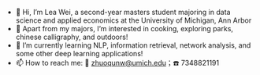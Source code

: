- 👋 Hi, I’m Lea Wei, a second-year masters student majoring in data science and applied economics at the University of Michigan, Ann Arbor
- 👀 Apart from my majors, I’m interested in cooking, exploring parks, chinese calligraphy, and outdoors!
- 🌱 I’m currently learning NLP, information retrieval, network analysis, and some other deep learning applications!
- 📫 How to reach me: 📧 zhuoqunw@umich.edu；☎️ 7348821191

<!---
zhuoqunw/zhuoqunw is a ✨ special ✨ repository because its `README.md` (this file) appears on your GitHub profile.
You can click the Preview link to take a look at your changes.
--->
